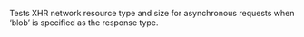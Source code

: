 Tests XHR network resource type and size for asynchronous requests when ‘blob’ is specified as the response type.
